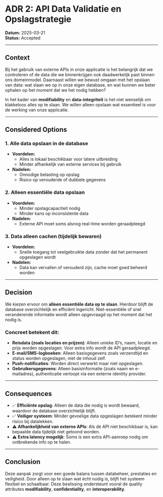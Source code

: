 # ADR 2: API Data Validatie en Opslagstrategie

**Datum:** 2025-03-21  
**Status:** Accepted

---

## Context
Bij het gebruik van externe APIs in onze applicatie is het belangrijk dat we controleren of de data die we binnenkrijgen ook daadwerkelijk past binnen ons domeinmodel. Daarnaast willen we bewust omgaan met het opslaan van data: wat slaan we op in onze eigen database, en wat kunnen we beter ophalen op het moment dat we het nodig hebben?

In het kader van **modifiability** en **data-integriteit** is het niet wenselijk om klakkeloos alles op te slaan. We willen alleen opslaan wat essentieel is voor de werking van onze applicatie.

---

## Considered Options

### 1. Alle data opslaan in de database
- **Voordelen:**
    - Alles is lokaal beschikbaar voor latere uitbreiding
    - Minder afhankelijk van externe services bij gebruik
- **Nadelen:**
    - Onnodige belasting op opslag
    - Risico op verouderde of dubbele gegevens

### 2. Alleen essentiële data opslaan
- **Voordelen:**
    - Minder opslagcapaciteit nodig
    - Minder kans op inconsistente data
- **Nadelen:**
    - Externe API moet soms alsnog real-time worden geraadpleegd

### 3. Data alleen cachen (tijdelijk bewaren)
- **Voordelen:**
    - Snelle toegang tot veelgebruikte data zonder dat het permanent opgeslagen wordt
- **Nadelen:**
    - Data kan vervallen of verouderd zijn, cache moet goed beheerd worden

---

## Decision
We kiezen ervoor om **alleen essentiële data op te slaan**. Hierdoor blijft de database overzichtelijk en efficiënt ingericht. Niet-essentiële of snel veranderende informatie wordt alleen opgevraagd op het moment dat het nodig is.

### Concreet betekent dit:
- **Reisdata (zoals locaties en prijzen)**: Alleen unieke ID’s, naam, locatie en prijs worden opgeslagen. Voor extra info wordt de API geraadpleegd.
- **E-mail/SMS-logboeken**: Alleen basisgegevens zoals verzendtijd en status worden opgeslagen, niet de inhoud zelf.
- **Push-notificaties**: Worden direct verwerkt maar niet opgeslagen.
- **Gebruikersgegevens**: Alleen basisinformatie (zoals naam en e-mailadres), authenticatie verloopt via een externe identity provider.

---

## Consequences
- ✅ **Efficiënte opslag**: Alleen de data die nodig is wordt bewaard, waardoor de database overzichtelijk blijft.
- ✅ **Veiliger systeem**: Minder gevoelige data opgeslagen betekent minder risico bij datalekken.
- ⚠️ **Afhankelijkheid van externe APIs**: Als de API niet beschikbaar is, kan bepaalde data tijdelijk niet getoond worden.
- ⚠️ **Extra latency mogelijk**: Soms is een extra API-aanroep nodig om ontbrekende info op te halen.

---

## Conclusion
Deze aanpak zorgt voor een goede balans tussen databeheer, prestaties en veiligheid. Door alleen op te slaan wat écht nodig is, blijft het systeem flexibel en schaalbaar. Deze beslissing ondersteunt vooral de quality attributes **modifiability**, **confidentiality**, en **interoperability**.

